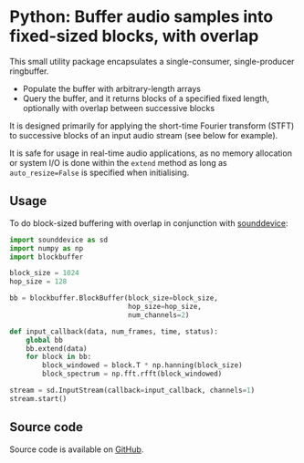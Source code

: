 # Python: Buffer audio samples into fixed-sized blocks, with overlap

This small utility package encapsulates a single-consumer, single-producer ringbuffer. 

* Populate the buffer with arbitrary-length arrays
* Query the buffer, and it returns blocks of a specified fixed length, optionally with overlap between successive blocks

It is designed primarily for applying the short-time Fourier transform (STFT) to successive blocks of an input audio stream (see below for example).

It is safe for usage in real-time audio applications, as no memory allocation or system I/O is done within the `extend` method as long as `auto_resize=False` is specified when initialising.

## Usage

To do block-sized buffering with overlap in conjunction with [sounddevice](https://python-sounddevice.readthedocs.io/):

```python
import sounddevice as sd
import numpy as np
import blockbuffer

block_size = 1024
hop_size = 128

bb = blockbuffer.BlockBuffer(block_size=block_size,
                             hop_size=hop_size,
                             num_channels=2)

def input_callback(data, num_frames, time, status):
    global bb
    bb.extend(data)
    for block in bb:
        block_windowed = block.T * np.hanning(block_size)
        block_spectrum = np.fft.rfft(block_windowed)

stream = sd.InputStream(callback=input_callback, channels=1)
stream.start()
```

## Source code

Source code is available on [GitHub](https://github.com/ideoforms/python-blockbuffer).
